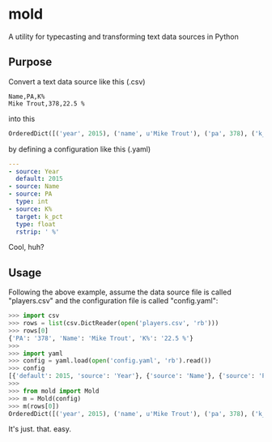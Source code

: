# mold
A utility for typecasting and transforming text data sources in Python

## Purpose
Convert a text data source like this (.csv)
```csv
Name,PA,K%
Mike Trout,378,22.5 %
```
into this
```py
OrderedDict([('year', 2015), ('name', u'Mike Trout'), ('pa', 378), ('k_pct', 22.5)])
```
by defining a configuration like this (.yaml)
```yaml
---
- source: Year
  default: 2015
- source: Name
- source: PA
  type: int
- source: K%
  target: k_pct
  type: float
  rstrip: ' %'
```
Cool, huh?

## Usage
Following the above example, assume the data source file is called "players.csv" and the configuration file is called "config.yaml":
```py
>>> import csv
>>> rows = list(csv.DictReader(open('players.csv', 'rb')))
>>> rows[0]
{'PA': '378', 'Name': 'Mike Trout', 'K%': '22.5 %'}
>>>
>>> import yaml
>>> config = yaml.load(open('config.yaml', 'rb').read())
>>> config
[{'default': 2015, 'source': 'Year'}, {'source': 'Name'}, {'source': 'PA', 'type': 'int'}, {'source': 'K%', 'type': 'float', 'target': 'k_pct', 'rstrip': ' %'}]
>>>
>>> from mold import Mold
>>> m = Mold(config)
>>> m(rows[0])
OrderedDict([('year', 2015), ('name', u'Mike Trout'), ('pa', 378), ('k_pct', 22.5)])
```
It's just. that. easy.
